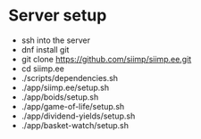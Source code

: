 # Server setup #
* ssh into the server
* dnf install git
* git clone https://github.com/siimp/siimp.ee.git
* cd siimp.ee
* ./scripts/dependencies.sh
* ./app/siimp.ee/setup.sh
* ./app/boids/setup.sh
* ./app/game-of-life/setup.sh
* ./app/dividend-yields/setup.sh
* ./app/basket-watch/setup.sh
